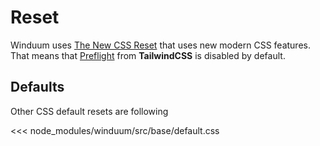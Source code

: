 # Reset

Winduum uses [The New CSS Reset](https://github.com/elad2412/the-new-css-reset) that uses new modern CSS features.
That means that [Preflight](https://tailwindcss.com/docs/preflight#border-styles-are-reset-globally) from **TailwindCSS** is disabled by default.

## Defaults

Other CSS default resets are following

<<< node_modules/winduum/src/base/default.css
